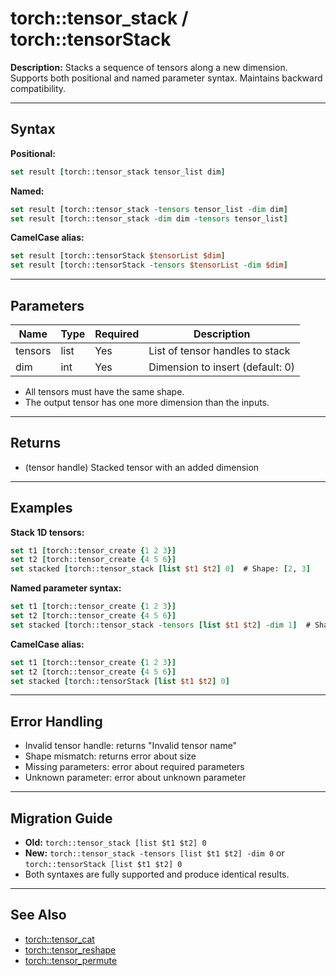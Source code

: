 # torch::tensor_stack / torch::tensorStack

**Description:**
Stacks a sequence of tensors along a new dimension. Supports both positional and named parameter syntax. Maintains backward compatibility.

---

## Syntax

**Positional:**
```tcl
set result [torch::tensor_stack tensor_list dim]
```

**Named:**
```tcl
set result [torch::tensor_stack -tensors tensor_list -dim dim]
set result [torch::tensor_stack -dim dim -tensors tensor_list]
```

**CamelCase alias:**
```tcl
set result [torch::tensorStack $tensorList $dim]
set result [torch::tensorStack -tensors $tensorList -dim $dim]
```

---

## Parameters
| Name    | Type   | Required | Description                        |
|---------|--------|----------|------------------------------------|
| tensors | list   | Yes      | List of tensor handles to stack    |
| dim     | int    | Yes      | Dimension to insert (default: 0)   |

- All tensors must have the same shape.
- The output tensor has one more dimension than the inputs.

---

## Returns
- (tensor handle) Stacked tensor with an added dimension

---

## Examples

**Stack 1D tensors:**
```tcl
set t1 [torch::tensor_create {1 2 3}]
set t2 [torch::tensor_create {4 5 6}]
set stacked [torch::tensor_stack [list $t1 $t2] 0]  # Shape: [2, 3]
```

**Named parameter syntax:**
```tcl
set t1 [torch::tensor_create {1 2 3}]
set t2 [torch::tensor_create {4 5 6}]
set stacked [torch::tensor_stack -tensors [list $t1 $t2] -dim 1]  # Shape: [3, 2]
```

**CamelCase alias:**
```tcl
set t1 [torch::tensor_create {1 2 3}]
set t2 [torch::tensor_create {4 5 6}]
set stacked [torch::tensorStack [list $t1 $t2] 0]
```

---

## Error Handling
- Invalid tensor handle: returns "Invalid tensor name"
- Shape mismatch: returns error about size
- Missing parameters: error about required parameters
- Unknown parameter: error about unknown parameter

---

## Migration Guide
- **Old:** `torch::tensor_stack [list $t1 $t2] 0`
- **New:** `torch::tensor_stack -tensors [list $t1 $t2] -dim 0` or `torch::tensorStack [list $t1 $t2] 0`
- Both syntaxes are fully supported and produce identical results.

---

## See Also
- [torch::tensor_cat](tensor_cat.md)
- [torch::tensor_reshape](tensor_reshape.md)
- [torch::tensor_permute](tensor_permute.md) 